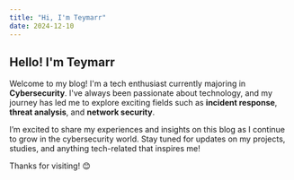 ```yaml
---
title: "Hi, I'm Teymarr"
date: 2024-12-10
---
```

## Hello! I'm Teymarr

Welcome to my blog! I'm a tech enthusiast currently majoring in **Cybersecurity**. I've always been passionate about technology, and my journey has led me to explore exciting fields such as **incident response**, **threat analysis**, and **network security**. 

I’m excited to share my experiences and insights on this blog as I continue to grow in the cybersecurity world. Stay tuned for updates on my projects, studies, and anything tech-related that inspires me!

Thanks for visiting! 😊
